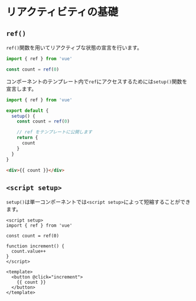 # リアクティビティの基礎
## `ref()`
`ref()`関数を用いてリアクティブな状態の宣言を行います。

```js
import { ref } from 'vue'

const count = ref(0)
```

コンポーネントのテンプレート内で`ref`にアクセスするためには`setup()`関数を宣言します。

```js
import { ref } from 'vue'

export default {
  setup() {
    const count = ref(0)

    // ref をテンプレートに公開します
    return {
      count
    }
  }
}
```

```html
<div>{{ count }}</div>
```

## `<script setup>`
`setup()`は単一コンポーネントでは`<script setup>`によって短縮することができます。

```vue
<script setup>
import { ref } from 'vue'

const count = ref(0)

function increment() {
  count.value++
}
</script>

<template>
  <button @click="increment">
    {{ count }}
  </button>
</template>
```

















